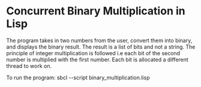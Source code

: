 # Concurrent Binary Multiplication in Lisp

The program takes in two numbers from the user, convert them into binary, and displays the binary result. The result is a list of bits and not a string. The principle of integer multiplication is followed i.e each bit of the second number is multiplied with the first number. Each bit is allocated a different thread to work on.

To run the program:
	sbcl --script binary_multiplication.lisp

